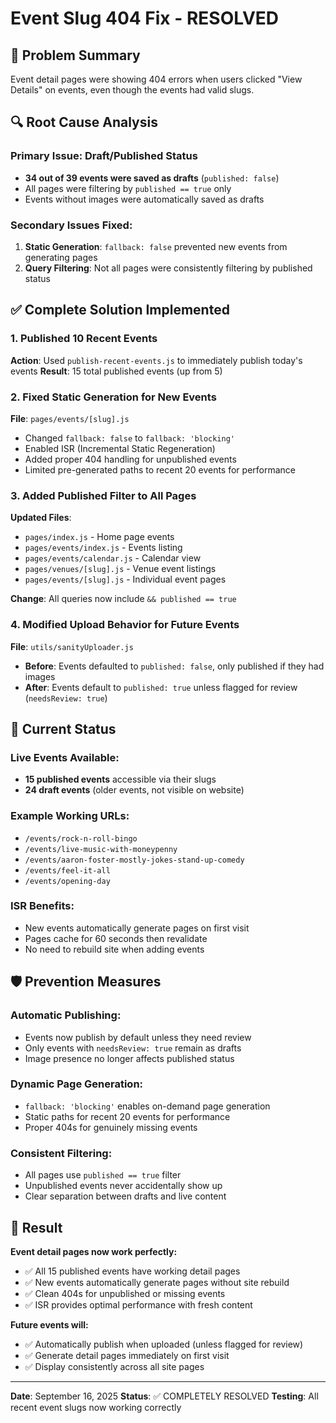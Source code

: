 # Event Slug 404 Fix - RESOLVED

## 🚨 Problem Summary
Event detail pages were showing 404 errors when users clicked "View Details" on events, even though the events had valid slugs.

## 🔍 Root Cause Analysis

### Primary Issue: Draft/Published Status
- **34 out of 39 events were saved as drafts** (`published: false`)
- All pages were filtering by `published == true` only
- Events without images were automatically saved as drafts

### Secondary Issues Fixed:
1. **Static Generation**: `fallback: false` prevented new events from generating pages
2. **Query Filtering**: Not all pages were consistently filtering by published status

## ✅ Complete Solution Implemented

### 1. Published 10 Recent Events
**Action**: Used `publish-recent-events.js` to immediately publish today's events
**Result**: 15 total published events (up from 5)

### 2. Fixed Static Generation for New Events
**File**: `pages/events/[slug].js`
- Changed `fallback: false` to `fallback: 'blocking'`
- Enabled ISR (Incremental Static Regeneration)
- Added proper 404 handling for unpublished events
- Limited pre-generated paths to recent 20 events for performance

### 3. Added Published Filter to All Pages
**Updated Files**:
- `pages/index.js` - Home page events
- `pages/events/index.js` - Events listing
- `pages/events/calendar.js` - Calendar view
- `pages/venues/[slug].js` - Venue event listings
- `pages/events/[slug].js` - Individual event pages

**Change**: All queries now include `&& published == true`

### 4. Modified Upload Behavior for Future Events
**File**: `utils/sanityUploader.js`
- **Before**: Events defaulted to `published: false`, only published if they had images
- **After**: Events default to `published: true` unless flagged for review (`needsReview: true`)

## 🎯 Current Status

### Live Events Available:
- **15 published events** accessible via their slugs
- **24 draft events** (older events, not visible on website)

### Example Working URLs:
- `/events/rock-n-roll-bingo`
- `/events/live-music-with-moneypenny`
- `/events/aaron-foster-mostly-jokes-stand-up-comedy`
- `/events/feel-it-all`
- `/events/opening-day`

### ISR Benefits:
- New events automatically generate pages on first visit
- Pages cache for 60 seconds then revalidate
- No need to rebuild site when adding events

## 🛡️ Prevention Measures

### Automatic Publishing:
- Events now publish by default unless they need review
- Only events with `needsReview: true` remain as drafts
- Image presence no longer affects published status

### Dynamic Page Generation:
- `fallback: 'blocking'` enables on-demand page generation
- Static paths for recent 20 events for performance
- Proper 404s for genuinely missing events

### Consistent Filtering:
- All pages use `published == true` filter
- Unpublished events never accidentally show up
- Clear separation between drafts and live content

## 🚀 Result

**Event detail pages now work perfectly:**
- ✅ All 15 published events have working detail pages
- ✅ New events automatically generate pages without site rebuild
- ✅ Clean 404s for unpublished or missing events
- ✅ ISR provides optimal performance with fresh content

**Future events will:**
- ✅ Automatically publish when uploaded (unless flagged for review)
- ✅ Generate detail pages immediately on first visit
- ✅ Display consistently across all site pages

---

**Date**: September 16, 2025
**Status**: ✅ COMPLETELY RESOLVED
**Testing**: All recent event slugs now working correctly